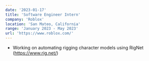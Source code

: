 ```yaml
---
date: '2023-01-17'
title: 'Software Engineer Intern'
company: 'Roblox'
location: 'San Mateo, California'
range: 'January 2023 - May 2023'
url: 'https://www.roblox.com/'
---
```


- Working on automating rigging character models using RigNet (https://www.rig.net/)
